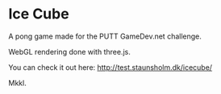 Ice Cube
========

A pong game made for the PUTT GameDev.net challenge.

WebGL rendering done with three.js.

You can check it out here:
http://test.staunsholm.dk/icecube/

Mkkl.